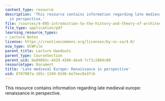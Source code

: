 ```yaml
---
content_type: resource
description: 'This resource contains information regarding late medieval europe: renaissance
  in perspective.'
file: /courses/4-605-introduction-to-the-history-and-theory-of-architecture-spring-2012/8767007a165c13490246be7eec0a37cb_MIT4_605S12_lec22.pdf
file_type: application/pdf
learning_resource_types:
- Lecture Notes
license: https://creativecommons.org/licenses/by-nc-sa/4.0/
ocw_type: OCWFile
parent_title: Lecture Handouts
parent_type: CourseSection
parent_uid: be89892c-4419-4266-dea9-7cf1c2884c08
resourcetype: Document
title: 'Late medieval Europe: Renaissance in perspective'
uid: 8767007a-165c-1349-0246-be7eec0a37cb
---
```

This resource contains information regarding late medieval europe: renaissance in perspective.
